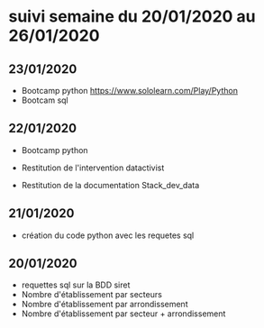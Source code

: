 # suivi semaine du 20/01/2020 au 26/01/2020

## 23/01/2020

* Bootcamp python https://www.sololearn.com/Play/Python
* Bootcam sql 

## 22/01/2020

* Bootcamp python 

* Restitution de l'intervention datactivist

* Restitution de la documentation Stack_dev_data

## 21/01/2020

* création du code python avec les requetes sql

## 20/01/2020

* requettes sql sur la BDD siret
* Nombre d'établissement par secteurs 
* Nombre d'établissement par arrondissement
* Nombre d'établissement par secteur + arrondissement